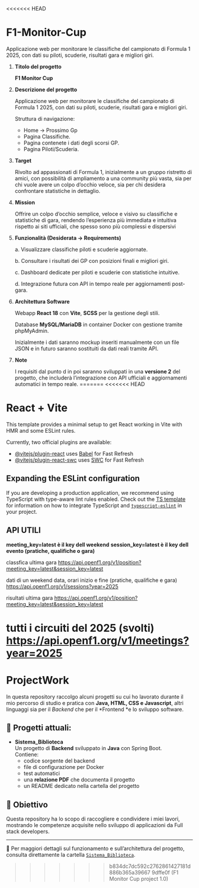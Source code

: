 <<<<<<< HEAD
# F1-Monitor-Cup
Applicazione web per monitorare le classifiche del campionato di Formula 1 2025, con dati su piloti, scuderie, risultati gara e migliori giri.

1. **Titolo del progetto**
    
    **F1 Monitor Cup**
    
2. **Descrizione del progetto**
    
    Applicazione web per monitorare le classifiche del campionato di Formula 1 2025, con dati su piloti, scuderie, risultati gara e migliori giri.
    
    Struttura di navigazione:
    
    - Home → Prossimo Gp
    - Pagina Classifiche.
    - Pagina contenete i dati degli scorsi GP.
    - Pagina Piloti/Scuderia.
3. **Target**
    
    Rivolto ad appassionati di Formula 1, inizialmente a un gruppo ristretto di amici, con possibilità di ampliamento a una community più vasta, sia per chi vuole avere un colpo d’occhio veloce, sia per chi desidera confrontare statistiche in dettaglio.
    
4. **Mission**
    
    Offrire un colpo d’occhio semplice, veloce e visivo su classifiche e statistiche di gara, rendendo l’esperienza più immediata e intuitiva rispetto ai siti ufficiali, che spesso sono più complessi e dispersivi
    
5. **Funzionalità (Desiderata → Requirements)**
    
    a. Visualizzare classifiche piloti e scuderie aggiornate.
    
    b. Consultare i risultati dei GP con posizioni finali e migliori giri.
    
    c. Dashboard dedicate per piloti e scuderie con statistiche intuitive.
    
    d. Integrazione futura con API in tempo reale per aggiornamenti post-gara.
    
6. **Architettura Software**
    
    Webapp **React 18** con **Vite**, **SCSS** per la gestione degli stili.
    
    Database **MySQL/MariaDB** in container Docker con gestione tramite phpMyAdmin.
    
    Inizialmente i dati saranno mockup inseriti manualmente con un file JSON e in futuro saranno sostituiti da dati reali tramite API.
    
7. **Note**
    
    I requisiti dal punto d in poi saranno sviluppati in una **versione 2** del progetto, che includerà l’integrazione con API ufficiali e aggiornamenti automatici in tempo reale.
=======
<<<<<<< HEAD
# React + Vite

This template provides a minimal setup to get React working in Vite with HMR and some ESLint rules.

Currently, two official plugins are available:

- [@vitejs/plugin-react](https://github.com/vitejs/vite-plugin-react/blob/main/packages/plugin-react) uses [Babel](https://babeljs.io/) for Fast Refresh
- [@vitejs/plugin-react-swc](https://github.com/vitejs/vite-plugin-react/blob/main/packages/plugin-react-swc) uses [SWC](https://swc.rs/) for Fast Refresh

## Expanding the ESLint configuration

If you are developing a production application, we recommend using TypeScript with type-aware lint rules enabled. Check out the [TS template](https://github.com/vitejs/vite/tree/main/packages/create-vite/template-react-ts) for information on how to integrate TypeScript and [`typescript-eslint`](https://typescript-eslint.io) in your project.

## API UTILI
**meeting_key=latest è il key dell weekend**
**session_key=latest è il key dell evento (pratiche, qualifiche o gara)**

classfica ultima gara 
https://api.openf1.org/v1/position?meeting_key=latest&session_key=latest

dati di un weekend data, orari inizio e fine (pratiche, qualifiche e gara)
https://api.openf1.org/v1/sessions?year=2025

risultati ultima gara
https://api.openf1.org/v1/position?meeting_key=latest&session_key=latest

tutti i circuiti del 2025 (svolti)
https://api.openf1.org/v1/meetings?year=2025
=======
# ProjectWork

In questa repository raccolgo alcuni progetti su cui ho lavorato durante il mio percorso di studio e pratica con **Java, HTML, CSS e Javascript**, altri linguaggi sia per il *Backend* che per il *Frontend *e lo sviluppo software.

## 📌 Progetti attuali:

- **Sistema_Biblioteca**  
  Un progetto di **Backend** sviluppato in **Java** con Spring Boot.  
  Contiene:
  - codice sorgente del backend
  - file di configurazione per Docker
  - test automatici
  - una **relazione PDF** che documenta il progetto
  - un README dedicato nella cartella del progetto

## 🎯 Obiettivo
Questa repository ha lo scopo di raccogliere e condividere i miei lavori, mostrando le competenze acquisite nello sviluppo di applicazioni da Full stack developers.

---

📂 Per maggiori dettagli sul funzionamento e sull’architettura del progetto, consulta direttamente la cartella [`Sistema_Biblioteca`](./Sistema_Biblioteca).
>>>>>>> b834dc7dc592c2762861427181d886b365a39667
>>>>>>> 9dffe0f (F1 Monitor Cup project 1.0)
